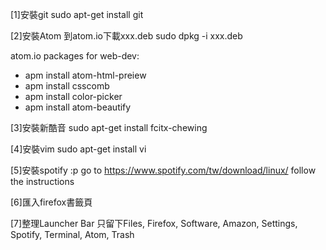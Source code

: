 [1]安裝git
sudo apt-get install git

[2]安裝Atom
到atom.io下載xxx.deb
sudo dpkg -i xxx.deb

atom.io packages for web-dev:
- apm install atom-html-preiew
- apm install csscomb
- apm install color-picker
- apm install atom-beautify

[3]安裝新酷音
sudo apt-get install fcitx-chewing

[4]安裝vim
sudo apt-get install vi

[5]安裝spotify :p
go to https://www.spotify.com/tw/download/linux/
follow the instructions

[6]匯入firefox書籤頁

[7]整理Launcher Bar
只留下Files, Firefox, Software, Amazon, Settings, Spotify, Terminal, Atom, Trash

